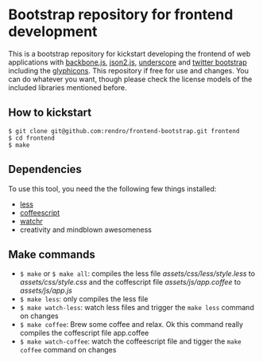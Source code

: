 # Bootstrap repository for frontend development

This is a bootstrap repository for kickstart developing the frontend of web applications with [backbone.js](http://documentcloud.github.com/backbone/), [json2.js](https://github.com/douglascrockford/JSON-js), [underscore](https://github.com/documentcloud/underscore) and [twitter bootstrap](https://github.com/twitter/bootstrap) including the [glyphicons](http://glyphicons.com/). This repository if free for use and changes. You can do whatever you want, though please check the license models of the included libraries mentioned before.

## How to kickstart

    $ git clone git@github.com:rendro/frontend-bootstrap.git frontend
    $ cd frontend
    $ make

## Dependencies

To use this tool, you need the the following few things installed:

* [less](http://lesscss.org/)
* [coffeescript](http://coffeescript.org/)
* [watchr](https://github.com/mynyml/watchr)
* creativity and mindblown awesomeness

## Make commands

* `$ make` or `$ make all`: compiles the less file _assets/css/less/style.less_ to _assets/css/style.css_ and the coffescript file _assets/js/app.coffee_ to _assets/js/app.js_
* `$ make less`: only compiles the less file
* `$ make watch-less`: watch less files and trigger the `make less` command on changes
* `$ make coffee`: Brew some coffee and relax. Ok this command really compiles the coffescript file app.coffee
* `$ make watch-coffee`: watch the coffeescript file and tigger the `make coffee` command on changes

